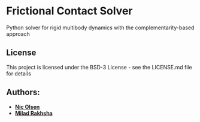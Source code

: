# Frictional Contact Solver
Python solver for rigid multibody dynamics with the complementarity-based approach

## License
This project is licensed under the BSD-3 License - see the LICENSE.md file for details


## Authors:
* **[Nic Olsen](https://github.com/nicolsen)**
* **[Milad Rakhsha](https://github.com/Milad-Rakhsha)**
